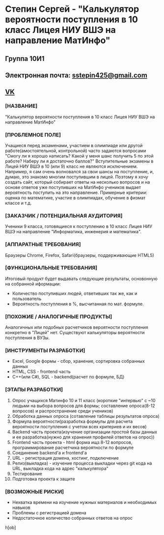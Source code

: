 <h1>Степин Сергей - "Калькулятор вероятности поступления в 10 класс Лицея НИУ ВШЭ на направление МатИнфо"</h1>
<h2>Группа 10И1</h2>
<h2>Электронная почта: <a href="sstepin425@gmail.com">sstepin425@gmail.com</h2>

<h2><a href="https://vk.com/flex1smyl1fe">VK</a></h2>

<h3>[НАЗВАНИЕ]</h3>
"Калькулятор вероятности поступления в 10 класс Лицея НИУ ВШЭ на направление МатИнфо"
<h3>[ПРОБЛЕМНОЕ ПОЛЕ]</h3>
Учащиеся перед экзаменами, участием в олимпиаде или другой работе(амостоятельной, контрольной) часто задаются вопросами "Смогу ли я хорошо написать? Какой у меня шанс получить 5 по этой работе? Наберу ли я достаточно баллов?" Вступительные экзамены в Лицей НИУ ВШЭ в 10 (или 9) класс не являются исключением. Например, я сам очень волновался за свои шансы на поступление, и, думаю, это знакомо многим поступившим в лицей. Поэтому я хочу создать сайт, который собирает ответы на несколько вопросов и на основе ответов уже поступивших на МатИнфо учеников выдает вероятность поступить на это направление. Примерные критерии: оценка по математике, участие в олимпиадах, обучение в физмат классе и т.д.
<h3>[ЗАКАЗЧИК / ПОТЕНЦИАЛЬНАЯ АУДИТОРИЯ]</h3>
<p>Ученики 9 класса, готовящиеся к поступлению в 10 класс Лицея НИУ ВШЭ на направление "Информатика, инженерия и математика".</p>
<h3>[АППАРАТНЫЕ ТРЕБОВАНИЯ]</h3>
<p>Браузеры Chrome, Firefox, Safari(браузеры, поддерживающие HTML5)</p>
<h3>[ФУНКЦИОНАЛЬНЫЕ ТРЕБОВАНИЯ]</h3>
Итоговый продукт будет выдавать следующие результаты, основонную на собранной иформации:
<ul>
  <li>Количество поступивших людей, ответивших так же, как и пользователь</li>
  <li>Вероятность поступления в %, высчитанная по мат. формуле.</li>
</ul>

<h3>[ПОХОЖИЕ / АНАЛОГИЧНЫЕ ПРОДУКТЫ]</h3>
<p>Аналогичных или подобных расчетчиков вероятности поступления конкретно в "Лицей" нет. Существуют калькуляторы вероятности поступления в ВУЗы.</p>
<h3>[ИНСТРУМЕНТЫ РАЗРАБОТКИ]</h3>
<ul>
  <li>Excel, Google формы - сбор, хранение, сортировка собранных данных</li>
  <li>HTML, CSS - frontend часть</li>
  <li>C++(или C#), SQL - backend(расчет по формуле, БД)</li>
</ul>
<h3>[ЭТАПЫ РАЗРАБОТКИ]</h3>
<ol>
  <li>Опрос учащихся Матинфо 10 и 11 класс (короткие "интервью" с ~10 людьми на выбора вопросов для формы; составление опроса(8-12 вопросов) и распространение среди учеников)</li>
  <li>Обработка данных опроса (сотавление таблицы результатов опроса)</li>
  <li>Формула вероятности(разработка формулы для расчета вероятности поступления с учетом всех критериев и их весов)</li>
  <li>Backend часть проекта(изучение организации простой базы данных и ее разработка(нужно для хранения профилей ответов на опрос))</li>
  <li>Frontend часть проекта - html форма ищз 8-12 вопросов, программирование расчетчика вероятности по формуле</li>
  <li>Соединение backend'а и frontend'а</li>
  <li>URL - регистрация домена, хостинг, подключение</li>
  <li>Релиз(выкладка) - изучение процесса выкладки через git  кода на URL, выкладка кода на адрес "калькулятора"</li>
  <li>Тестирование</li>
  <li>Подготовка проекта к защите</li>
</ol>
<h3>[ВОЗМОЖНЫЕ РИСКИ]</h3>
<ul>
  <li>Нехватка времени на изучение нужных материалов и необходимых навыков</li>
  <li>Проблемы с регистрацией домена</li>
  <li>Недостаточное количество собранных ответов на опрос</li>
</ul>h[ob]